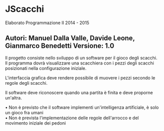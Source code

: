 # JScacchi
Elaborato Programmazione II 2014 - 2015

<b>Autori:</b> Manuel Dalla Valle, Davide Leone, Gianmarco Benedetti
<b>Versione:</b> 1.0
-----------------------------------------------------------------------------------------------------------  

Il progetto consiste nello sviluppo di un software per il gioco degli scacchi.  
Il programma dovrà visualizzare una scacchiera con i pezzi degli scacchi posizionati nella configurazione iniziale.  

L'interfaccia grafica deve rendere possibile di muovere i pezzi secondo le regole degli scacchi.  

Il software deve riconoscere quando una partita è finita e deve proporne un'altra.  

• Non è previsto che il software implementi un'intelligenza artificiale, è solo un gioco fra umani  
• Non è prevista l'implementazione delle regole dell'arrocco e del movimento iniziale dei pedoni  
